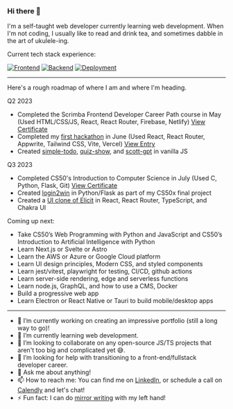 ### Hi there 👋

I'm a self-taught web developer currently learning web development. When I'm not coding, I usually like to read and drink tea, and sometimes dabble in the art of ukulele-ing.

Current tech stack experience:

[![Frontend](https://skillicons.dev/icons?i=html,css,js,react,tailwind)](https://skillicons.dev)
[![Backend](https://skillicons.dev/icons?i=firebase,appwrite)](https://skillicons.dev)
[![Deployment](https://skillicons.dev/icons?i=vite,vercel,netlify,github)](https://skillicons.dev)

<hr/>

Here's a rough roadmap of where I am and where I'm heading.

Q2 2023 
- Completed the Scrimba Frontend Developer Career Path course in May (Used HTML/CSS/JS, React, React Router, Firebase, Netlify) [View Certificate](https://scrimba.com/certificate/uY52m7Tk/gfrontend)
- Completed my [first hackathon](https://github.com/bk7312/appwrite-hackathon-2023) in June (Used React, React Router, Appwrite, Tailwind CSS, Vite, Vercel) [View Entry](https://bk7312.hashnode.dev/townsquare-an-open-source-forum-for-a-small-town)
- Created [simple-todo](https://github.com/bk7312/simple-todo), [quiz-show](https://github.com/bk7312/quiz-show), and [scott-gpt](https://github.com/bk7312/scott-gpt) in vanilla JS

Q3 2023
- Completed CS50's Introduction to Computer Science in July (Used C, Python, Flask, Git) [View Certificate](https://cs50.harvard.edu/certificates/0cdbfcb9-cf48-400e-8ede-9259001ddd24)
- Created [login2win](https://github.com/bk7312/cs50x-project) in Python/Flask as part of my CS50x final project
- Created a [UI clone of Elicit](https://github.com/bk7312/elicit-clone) in React, React Router, TypeScript, and Chakra UI

Coming up next:
- Take CS50’s Web Programming with Python and JavaScript and CS50’s Introduction to Artificial Intelligence with Python
- Learn Next.js or Svelte or Astro
- Learn the AWS or Azure or Google Cloud platform
- Learn UI design principles, Modern CSS, and styled components 
- Learn jest/vitest, playwright for testing, CI/CD, github actions
- Learn server-side rendering, edge and serverless functions
- Learn node.js, GraphQL, and how to use a CMS, Docker
- Build a progressive web app
- Learn Electron or React Native or Tauri to build mobile/desktop apps

<hr/>

- 🔭 I’m currently working on creating an impressive portfolio (still a long way to go)!
- 🌱 I’m currently learning web development.
- 👯 I’m looking to collaborate on any open-source JS/TS projects that aren't too big and complicated yet 😅. 
- 🤔 I’m looking for help with transitioning to a front-end/fullstack developer career.
- 💬 Ask me about anything!
- 📫 How to reach me: You can find me on [LinkedIn](https://www.linkedin.com/in/bklim1/), or schedule a call on [Calendly](https://calendly.com/bk7312/call) and let's chat!
- ⚡ Fun fact: I can do [mirror writing](https://en.wikipedia.org/wiki/Mirror_writing) with my left hand!
